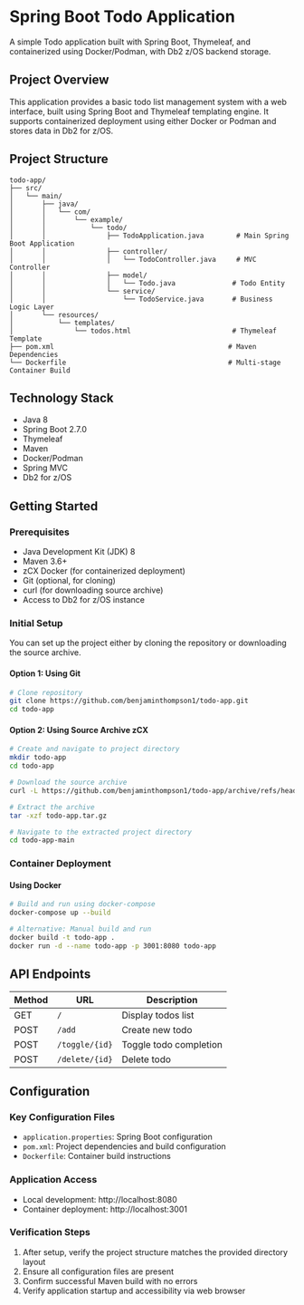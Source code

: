 # Spring Boot Todo Application

A simple Todo application built with Spring Boot, Thymeleaf, and containerized using Docker/Podman, with Db2 z/OS backend storage.

## Project Overview

This application provides a basic todo list management system with a web interface, built using Spring Boot and Thymeleaf templating engine. It supports containerized deployment using either Docker or Podman and stores data in Db2 for z/OS.

## Project Structure
```
todo-app/
├── src/
│   └── main/
│       ├── java/
│       │   └── com/
│       │       └── example/
│       │           └── todo/
│       │               ├── TodoApplication.java        # Main Spring Boot Application
│       │               ├── controller/
│       │               │   └── TodoController.java     # MVC Controller
│       │               ├── model/
│       │               │   └── Todo.java              # Todo Entity
│       │               └── service/
│       │                   └── TodoService.java       # Business Logic Layer
│       └── resources/
│           └── templates/
│               └── todos.html                         # Thymeleaf Template
├── pom.xml                                           # Maven Dependencies
└── Dockerfile                                        # Multi-stage Container Build
```

## Technology Stack
- Java 8
- Spring Boot 2.7.0
- Thymeleaf
- Maven
- Docker/Podman
- Spring MVC
- Db2 for z/OS

## Getting Started

### Prerequisites
- Java Development Kit (JDK) 8
- Maven 3.6+
- zCX Docker (for containerized deployment)
- Git (optional, for cloning)
- curl (for downloading source archive)
- Access to Db2 for z/OS instance

### Initial Setup

You can set up the project either by cloning the repository or downloading the source archive.

#### Option 1: Using Git
```bash
# Clone repository
git clone https://github.com/benjaminthompson1/todo-app.git
cd todo-app
```

#### Option 2: Using Source Archive zCX
```bash
# Create and navigate to project directory
mkdir todo-app
cd todo-app

# Download the source archive
curl -L https://github.com/benjaminthompson1/todo-app/archive/refs/heads/main.tar.gz -o todo-app.tar.gz

# Extract the archive
tar -xzf todo-app.tar.gz

# Navigate to the extracted project directory
cd todo-app-main
```


### Container Deployment

#### Using Docker
```bash
# Build and run using docker-compose
docker-compose up --build

# Alternative: Manual build and run
docker build -t todo-app .
docker run -d --name todo-app -p 3001:8080 todo-app
```

## API Endpoints

| Method | URL | Description |
|--------|-----|-------------|
| GET | `/` | Display todos list |
| POST | `/add` | Create new todo |
| POST | `/toggle/{id}` | Toggle todo completion |
| POST | `/delete/{id}` | Delete todo |

## Configuration

### Key Configuration Files
- `application.properties`: Spring Boot configuration
- `pom.xml`: Project dependencies and build configuration
- `Dockerfile`: Container build instructions

### Application Access
- Local development: http://localhost:8080
- Container deployment: http://localhost:3001

### Verification Steps
1. After setup, verify the project structure matches the provided directory layout
2. Ensure all configuration files are present
3. Confirm successful Maven build with no errors
4. Verify application startup and accessibility via web browser

